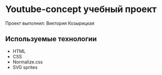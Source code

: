 # Youtube-concept  учебный проект
Проект выполнил: Виктория Козырицкая
## Используемые технологии
- HTML
- CSS
- Normalize.css
- SVG sprites
